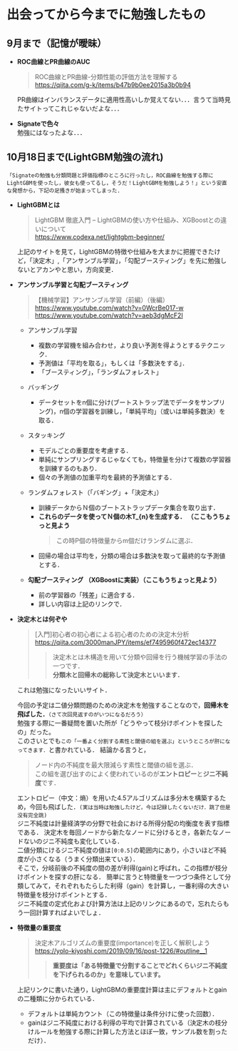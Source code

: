 # 出会ってから今までに勉強したもの  
## 9月まで（記憶が曖昧）  
* **ROC曲線とPR曲線のAUC** 
  > ROC曲線とPR曲線-分類性能の評価方法を理解する  
  > https://qiita.com/g-k/items/b47b9b0ee2015a3b0b94  
  
  PR曲線はインバランスデータに適用性高いしか覚えてない．．．言うて当時見たサイトってこれじゃないだよな．．．
* **Signateで色々**   
  勉強にはなったよな．．．
## 10月18日まで(LightGBM勉強の流れ)  
  `「Signateの勉強も分類問題と評価指標のところに行ったし，ROC曲線を勉強する際にLightGBMを使ったし，彼女も使ってるし，そうだ！LightGBMを勉強しよう！」という安直な発想から，下記の足搔きが始まってしまった.` 
* **LightGBMとは**  
  > LightGBM 徹底入門 – LightGBMの使い方や仕組み、XGBoostとの違いについて  
  > https://www.codexa.net/lightgbm-beginner/

  上記のサイトを見て，LightGBMの特徴や仕組みを大まかに把握できたけど，「決定木」,「アンサンブル学習」，「勾配ブースティング」を先に勉強しないとアカンやと思い，方向変更．

* **アンサンブル学習と勾配ブースティング** 
  >【機械学習】アンサンブル学習（前編）（後編）
  > https://www.youtube.com/watch?v=0WcrBe017-w  
  > https://www.youtube.com/watch?v=aeb3dgMcF2I
  
  * アンサンブル学習  
    * 複数の学習機を組み合わせ，より良い予測を得ようとするテクニック．  
    * 予測値は「平均を取る」，もしくは「多数決をする」．  
    * 「ブースティング」，「ランダムフォレスト」  

  * バッギング  
    * データセットをn個に分け(ブートストラップ法でデータをサンプリング)，n個の学習器を訓練し，「単純平均」（或いは単純多数決）を取る．

  * スタッキング  
    * モデルごとの重要度を考慮する．  
    * 単純にサンプリングするじゃなくても，特徴量を分けて複数の学習器を訓練するのもあり．
    * 個々の予測値の加重平均を最終的予測値とする．
    
  * ランダムフォレスト（「バギング」+「決定木」）  
    * 訓練データからＮ個のブートストラップデータ集合を取り出す．
    * **これらのデータを使ってＮ個の木T_{n}を生成する． （ここもうちょっと見よう**  
      > この時P個の特徴量からm個だけランダムに選ぶ．
    * 回帰の場合は平均を，分類の場合は多数決を取って最終的な予測値とする．  
    
  * **勾配ブースティング （XGBoostに実装）（ここもうちょっと見よう）**
    * 前の学習器の「残差」に適合する．
    * 詳しい内容は上記のリンクで．    
  
* **決定木とは何ぞや**  
  > [入門]初心者の初心者による初心者のための決定木分析  
  > https://qiita.com/3000manJPY/items/ef7495960f472ec14377  
  >> 決定木とは木構造を用いて分類や回帰を行う機械学習の手法の一つです．  
  >> **分類木と回帰木の総称して決定木といいます．**   
  
  これは勉強になったいいサイト．
  
  今回の予定は二値分類問題のための決定木を勉強することなので，**回帰木を飛ばした．**`（さて次回見返すのがいつになるだろう）`  
  勉強する際に一番疑問を置いた所が「どうやって枝分けポイントを探したの」だった。  
  このさいとでも`この「一番よく分割する素性と閾値の組を選ぶ」というところが肝になってきます．`と書かれている．
  結論かる言うと，  
  > ノード内の不純度を最大限減らす素性と閾値の組を選ぶ．  
  > この組を選び出すのによく使われているのが**エントロピー**と**ジニ不純度**です．  
  
  エントロピー（中文：熵）を用いた4.5アルゴリズムは多分木を構築するため，今回も飛ばした．`(実は当時は勉強したけど，今は記録したくないだけ．跳了但是没有完全跳)`   
  ジニ不純度は計量経済学の分野で社会における所得分配の均衡度を表す指標である．
  決定木を毎回ノードから新たなノードに分けるとき，各新たなノードないのジニ不純度も変化している．  
  二値分類にけるジニ不純度の値は`[0:0.5]`の範囲内にあり，小さいほど不純度が小さくなる（うまく分類出来ている）．  
  そこで，分岐前後の不純度の間の差が利得(gain)と呼ばれ，この指標が枝分けポイントを探すの肝になる．
  簡単に言うと特徴量を一つづつ条件として分類してみて，それぞれもたらした利得（gain）を計算し，一番利得の大きい特徴量を枝分けポイントとする．  
  ジニ不純度の定式化および計算方法は上記のリンクにあるので，忘れたらもう一回計算すればよいでしょ．
  
* **特徴量の重要度**  
  > 決定木アルゴリズムの重要度(importance)を正しく解釈しよう  
  > https://yolo-kiyoshi.com/2019/09/16/post-1226/#outline__1  
  >> **重要度は「ある特徴量で分割することでどれくらいジニ不純度を下げられるのか」を意味しています。**  
  
  上記リンクに書いた通り，LightGBMの重要度計算は主にデフォルトとgainの二種類に分かられている．  
  * デフォルトは単純カウント（この特徴量は条件分けに使った回数）．  
  * gainはジニ不純度における利得の平均で計算されている（決定木の枝分けルールを勉強する際に計算した方法とほぼ一致，サンプル数を割っただけ）．
